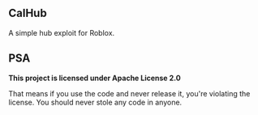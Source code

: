 ## CalHub
A simple hub exploit for Roblox.
## PSA
**This project is licensed under Apache License 2.0**

That means if you use the code and never release it, you're violating the license. You should never stole any code in anyone.
